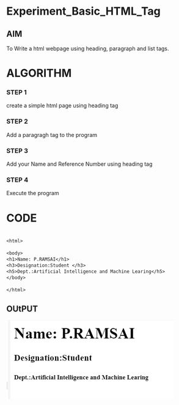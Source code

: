 # Experiment_Basic_HTML_Tag

## AIM
To Write a html webpage using heading, paragraph and list tags.

# ALGORITHM
### STEP 1
create a simple html page using heading tag
### STEP 2
Add a paragragh tag to the program
### STEP 3
Add your Name and Reference Number using heading tag
### STEP 4
Execute the program

# CODE
~~~<!DOCTYPE html>

<html>

<body>
<h1>Name: P.RAMSAI</h1>
<h3>Designation:Student </h3>
<h5>Dept.:Artificial Intelligence and Machine Learing</h5>
</body>

</html>
~~~
## OUtPUT
![output](https://github.com/Ramsai1234/Experiment_Basic_HTML_Tag/blob/main/Screenshot%20(24).png?raw=true)